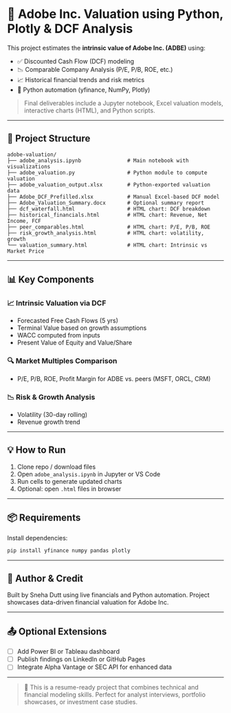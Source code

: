 # 💼 Adobe Inc. Valuation using Python, Plotly & DCF Analysis

This project estimates the **intrinsic value of Adobe Inc. (ADBE)** using:

* ✅ Discounted Cash Flow (DCF) modeling
* 📉 Comparable Company Analysis (P/E, P/B, ROE, etc.)
* 📈 Historical financial trends and risk metrics
* 🐍 Python automation (yfinance, NumPy, Plotly)

> Final deliverables include a Jupyter notebook, Excel valuation models, interactive charts (HTML), and Python scripts.

---

## 📂 Project Structure

```
adobe-valuation/
├── adobe_analysis.ipynb               # Main notebook with visualizations
├── adobe_valuation.py                 # Python module to compute valuation
├── adobe_valuation_output.xlsx        # Python-exported valuation data
├── Adobe_DCF_Prefilled.xlsx           # Manual Excel-based DCF model
├── Adobe_Valuation_Summary.docx       # Optional summary report
├── dcf_waterfall.html                 # HTML chart: DCF breakdown
├── historical_financials.html         # HTML chart: Revenue, Net Income, FCF
├── peer_comparables.html              # HTML chart: P/E, P/B, ROE
├── risk_growth_analysis.html          # HTML chart: volatility, growth
└── valuation_summary.html             # HTML chart: Intrinsic vs Market Price
```

---

## 📊 Key Components

### 📈 Intrinsic Valuation via DCF

* Forecasted Free Cash Flows (5 yrs)
* Terminal Value based on growth assumptions
* WACC computed from inputs
* Present Value of Equity and Value/Share

### 🔍 Market Multiples Comparison

* P/E, P/B, ROE, Profit Margin for ADBE vs. peers (MSFT, ORCL, CRM)

### 📉 Risk & Growth Analysis

* Volatility (30-day rolling)
* Revenue growth trend

---

## 💡 How to Run

1. Clone repo / download files
2. Open `adobe_analysis.ipynb` in Jupyter or VS Code
3. Run cells to generate updated charts
4. Optional: open `.html` files in browser

---

## 📦 Requirements

Install dependencies:

```bash
pip install yfinance numpy pandas plotly
```

---

## 📌 Author & Credit

Built by Sneha Dutt using live financials and Python automation. Project showcases data-driven financial valuation for Adobe Inc.

---

## 📤 Optional Extensions

* [ ] Add Power BI or Tableau dashboard
* [ ] Publish findings on LinkedIn or GitHub Pages
* [ ] Integrate Alpha Vantage or SEC API for enhanced data

---

> 📁 This is a resume-ready project that combines technical and financial modeling skills. Perfect for analyst interviews, portfolio showcases, or investment case studies.
